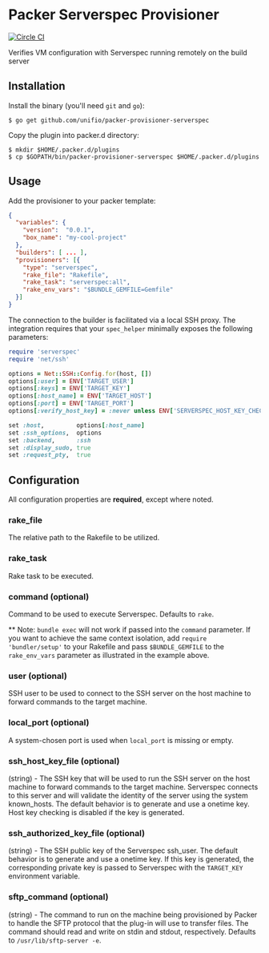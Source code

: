 Packer Serverspec Provisioner
================================

[![Circle CI](https://circleci.com/gh/unifio/packer-provisioner-serverspec.svg?style=svg)](https://circleci.com/gh/unifio/packer-provisioner-serverspec)

Verifies VM configuration with Serverspec running remotely on the build server

Installation
------------
Install the binary (you'll need ```git``` and ```go```):

```
$ go get github.com/unifio/packer-provisioner-serverspec
```
Copy the plugin into packer.d directory:

```
$ mkdir $HOME/.packer.d/plugins
$ cp $GOPATH/bin/packer-provisioner-serverspec $HOME/.packer.d/plugins

```
Usage
-----

Add the provisioner to your packer template:

```json
{
  "variables": {
    "version":  "0.0.1",
    "box_name": "my-cool-project"
  },
  "builders": [ ... ],
  "provisioners": [{
    "type": "serverspec",
    "rake_file": "Rakefile",
    "rake_task": "serverspec:all",
    "rake_env_vars": "$BUNDLE_GEMFILE=Gemfile"
  }]
}
```

The connection to the builder is facilitated via a local SSH proxy. The integration requires that your `spec_helper` minimally exposes the following parameters:

```ruby
require 'serverspec'
require 'net/ssh'

options = Net::SSH::Config.for(host, [])
options[:user] = ENV['TARGET_USER']
options[:keys] = ENV['TARGET_KEY']
options[:host_name] = ENV['TARGET_HOST']
options[:port] = ENV['TARGET_PORT']
options[:verify_host_key] = :never unless ENV['SERVERSPEC_HOST_KEY_CHECKING'] =~ (/^(true|t|yes|y|1)$/i)

set :host,         options[:host_name]
set :ssh_options,  options
set :backend,      :ssh
set :display_sudo, true
set :request_pty,  true
```

Configuration
-------------

All configuration properties are **required**, except where noted.

### rake_file

The relative path to the Rakefile to be utilized.

### rake_task

Rake task to be executed.

### command (optional)

Command to be used to execute Serverspec. Defaults to `rake`.

** Note: `bundle exec` will not work if passed into the `command` parameter. If you want to achieve the same context isolation, add `require 'bundler/setup'` to your Rakefile and pass `$BUNDLE_GEMFILE` to the `rake_env_vars` parameter as illustrated in the example above.

### user (optional)

SSH user to be used to connect to the SSH server on the host machine to forward commands to the target machine.

### local_port (optional)

A system-chosen port is used when `local_port` is missing or empty.

### ssh_host_key_file (optional)

(string) - The SSH key that will be used to run the SSH server on the host machine to forward commands to the target machine. Serverspec connects to this server and will validate the identity of the server using the system known_hosts. The default behavior is to generate and use a onetime key. Host key checking is disabled if the key is generated.

### ssh_authorized_key_file (optional)

(string) - The SSH public key of the Serverspec ssh_user. The default behavior is to generate and use a onetime key. If this key is generated, the corresponding private key is passed to Serverspec with the `TARGET_KEY` environment variable.

### sftp_command (optional)

(string) - The command to run on the machine being provisioned by Packer to handle the SFTP protocol that the plug-in will use to transfer files. The command should read and write on stdin and stdout, respectively. Defaults to `/usr/lib/sftp-server -e`.

